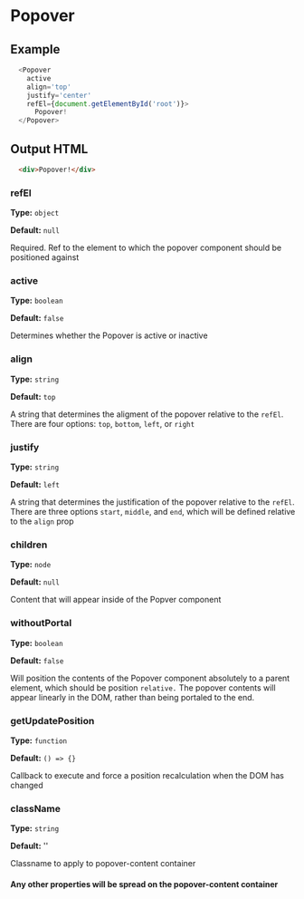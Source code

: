 # Popover 

## Example 
```js 
  <Popover 
    active
    align='top'
    justify='center'
    refEl={document.getElementById('root')}>
      Popover!
  </Popover>
```

## Output HTML
```html 
  <div>Popover!</div>
```
### refEl

**Type:** `object`

**Default:** `null`

Required. Ref to the element to which the popover component should be positioned against

### active 

**Type:** `boolean`

**Default:** `false`

Determines whether the Popover is active or inactive

### align

**Type:** `string`

**Default:** `top`

A string that determines the aligment of the popover relative to the `refEl`. There are four options: `top`, `bottom`, `left`, or `right`

### justify 

**Type:** `string`

**Default:** `left`

A string that determines the justification of the popover relative to the `refEl`. There are three options `start`, `middle`, and `end`, which will be defined relative to the `align` prop

### children 

**Type:** `node`

**Default:** `null`

Content that will appear inside of the Popver component

### withoutPortal 

**Type:** `boolean`

**Default:** `false`

Will position the contents of the Popover component absolutely to a parent element, which should be position `relative.` The popover contents will appear linearly in the DOM, rather than being portaled to the end.

### getUpdatePosition

**Type:** `function`

**Default:** `() => {}`

Callback to execute and force a position recalculation when the DOM has changed

### className

**Type:** `string`

**Default:** ''

Classname to apply to popover-content container

#### Any other properties will be spread on the popover-content container
